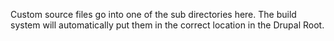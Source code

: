 Custom source files go into one of the sub directories here.  The
build system will automatically put them in the correct location 
in the Drupal Root.

